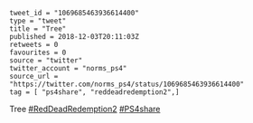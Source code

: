 ```
tweet_id = "1069685463936614400"
type = "tweet"
title = "Tree"
published = 2018-12-03T20:11:03Z
retweets = 0
favourites = 0
source = "twitter"
twitter_account = "norms_ps4"
source_url = "https://twitter.com/norms_ps4/status/1069685463936614400"
tag = [ "ps4share", "reddeadredemption2",]
```

Tree [#RedDeadRedemption2](/tags/reddeadredemption2/) [#PS4share](/tags/ps4share/)

<p class='image'><img src='http://mnf.m17s.net/2018/12/03/DthJQkXWwAA83G7.jpg' alt=''></p>

